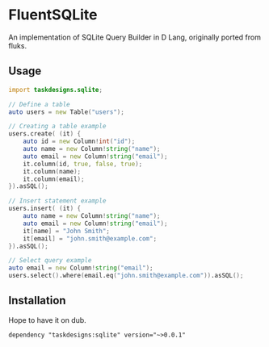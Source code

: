 # FluentSQLite
 An implementation of SQLite Query Builder in D Lang, originally ported from fluks.

## Usage
```D
import taskdesigns.sqlite;

// Define a table
auto users = new Table("users");

// Creating a table example
users.create( (it) {
    auto id = new Column!int("id");
    auto name = new Column!string("name");
    auto email = new Column!string("email");
    it.column(id, true, false, true);
    it.column(name);
    it.column(email);
}).asSQL();

// Insert statement example
users.insert( (it) {
    auto name = new Column!string("name");
    auto email = new Column!string("email");
    it[name] = "John Smith";
    it[email] = "john.smith@example.com";
}).asSQL();

// Select query example
auto email = new Column!string("email");
users.select().where(email.eq("john.smith@example.com")).asSQL();

```


## Installation
Hope to have it on dub.
```sdl
dependency "taskdesigns:sqlite" version="~>0.0.1"
```
